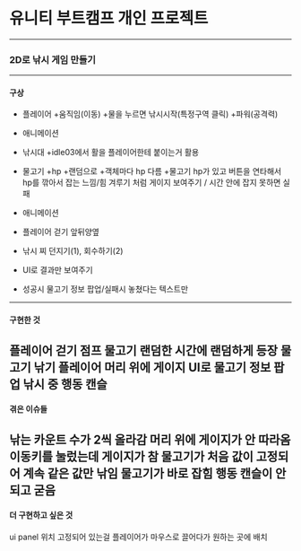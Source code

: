 # 유니티 부트캠프 개인 프로젝트
------------------------------------------
### 2D로 낚시 게임 만들기
------------------------------------------
#### 구상
+ 플레이어
 +움직임(이동)
 +물을 누르면 낚시시작(특정구역 클릭)
 +파워(공격력)
 + 애니메이션

+ 낚시대
 +idle03에서 활을 플레이어한테 붙이는거 활용

+ 물고기 
 +hp
 +랜덤으로
 +객체마다 hp 다름
 +물고기 hp가 있고 버튼을 연타해서 hp를 깎아서 잡는 느낌/힘 겨루기 처럼 게이지 보여주기 / 시간 안에 잡지 못하면 실패

+ 애니메이션
 + 플레이어 걷기 앞뒤양옆
 + 낚시 찌 던지기(1), 회수하기(2) 

+ UI로 결과만 보여주기
 + 성공시 물고기 정보 팝업/실패시 놓쳤다는 텍스트만

------------------------------------------
#### 구현한 것
플레이어 걷기 점프
물고기 랜덤한 시간에 랜덤하게 등장
물고기 낚기
플레이어 머리 위에 게이지
UI로 물고기 정보 팝업
낚시 중 행동 캔슬
------------------------------------------
#### 겪은 이슈들
낚는 카운트 수가 2씩 올라감
머리 위에 게이지가 안 따라옴
이동키를 눌렀는데 게이지가 참
물고기가 처음 값이 고정되어 계속 같은 값만 낚임
물고기가 바로 잡힘
행동 캔슬이 안 되고 굳음
------------------------------------------
#### 더 구현하고 싶은 것
ui panel 위치 고정되어 있는걸 플레이어가 마우스로 끌어다가 원하는 곳에 배치






